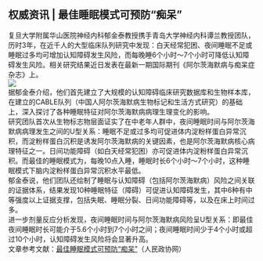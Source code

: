 ## 权威资讯 | 最佳睡眠模式可预防“痴呆”  
复旦大学附属华山医院神经内科郁金泰教授携手青岛大学神经内科谭兰教授团队，历时3年，在近千人的大型临床队列研究中发现：白天经常犯困、夜间睡眠不足或睡眠过多均可增加认知障碍发生风险，而每晚睡6个小时～7个小时可降低认知障碍发生风险。相关研究结果近日发表在最新一期国际期刊《阿尔茨海默病与痴呆症杂志》上。  
![](http://cdncms.v-keep.cn/wp-content/uploads/2020/07/u1802000549850117707fm26gp0.jpg)  
据郁金泰介绍，他们首先建立了大规模的认知障碍临床研究数据库和生物样本库，在建立的CABLE队列（中国人阿尔茨海默病生物标记和生活方式研究）的基础上，深入探讨了各种睡眠特征对阿尔茨海默病病理生理变化的影响。  
研究团队首次从生物标志物层面证实了在中老年人群中，夜间睡眠时间与阿尔茨海默病病理发生之间的U型关系：睡眠不足或过多均可促进体内淀粉样蛋白异常沉积，而淀粉样蛋白沉积是诱发阿尔茨海默病的关键因素，也是阿尔茨海默病核心病理特征之一。日间功能障碍（如白天经常犯困）亦可促进体内淀粉样蛋白异常沉积。而最佳的睡眠模式为，每晚10点入睡，睡眠时长6个小时～7个小时，这种睡眠模式下脑内淀粉样蛋白异常沉积水平最低。  
郁金泰说，他们团队还绘制了睡眠与认知障碍（包括阿尔茨海默病）风险之间关联的证据体系，结果发现10种睡眠特征（障碍）可促进认知障碍发生，其中6种有中等强度以上证据支撑，包括失眠、睡眠分裂、日间功能障碍等，以及在床上时间过多。  
进一步剂量反应分析发现，夜间睡眠时间与阿尔茨海默病风险呈U型关系：即最佳夜间睡眠时长可能介于5.6个小时到7个小时之间；夜间睡眠时间少于4个小时或超过10个小时，认知障碍发生风险将会显著升高。  
文章参考文献：<a href="http://www.rmzxb.com.cn/c/2020-07-17/2620205.shtml">最佳睡眠模式可预防“痴呆”</a>（人民政协网）  
<!--EndFragment-->  
